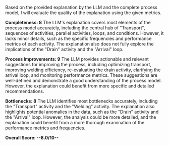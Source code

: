 Based on the provided explanation by the LLM and the complete process model, I will evaluate the quality of the explanation using the given metrics.

**Completeness: 8**
The LLM's explanation covers most elements of the process model accurately, including the central hub of "Transport", sequences of activities, parallel activities, loops, and conditions. However, it lacks minor details, such as the specific frequencies and performance metrics of each activity. The explanation also does not fully explore the implications of the "Drain" activity and the "Arrival" loop.

**Process Improvements: 9**
The LLM provides actionable and relevant suggestions for improving the process, including optimizing transport, improving welding efficiency, re-evaluating the drain activity, clarifying the arrival loop, and monitoring performance metrics. These suggestions are well-defined and demonstrate a good understanding of the process model. However, the explanation could benefit from more specific and detailed recommendations.

**Bottlenecks: 8**
The LLM identifies most bottlenecks accurately, including the "Transport" activity and the "Welding" activity. The explanation also highlights potential anomalies in the data, such as the "Drain" activity and the "Arrival" loop. However, the analysis could be more detailed, and the explanation could benefit from a more thorough examination of the performance metrics and frequencies.

**Overall Score: --8.0/10--**